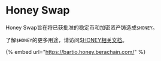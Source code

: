 # Honey Swap

Honey Swap旨在将已获批准的稳定币和加密资产铸造成`$HONEY`。

了解`$HONEY`的更多用途，请访问[$HONEY相关文档](../proof-of-liquidity/tokens/honey.md)。

{% embed url="https://bartio.honey.berachain.com/" %}
